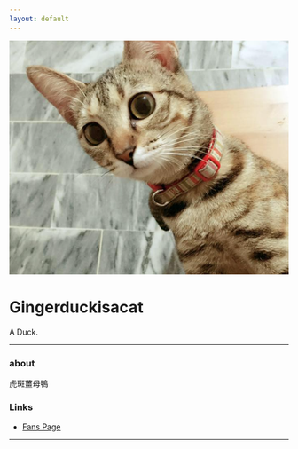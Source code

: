```yaml
---
layout: default
---
```


![avatar](head.png)

# Gingerduckisacat

A Duck.

- - -

### about
虎斑薑母鴨
### Links

 * [Fans Page](https://www.facebook.com/Gingerduckisacat/?fref=ts)

- - -
